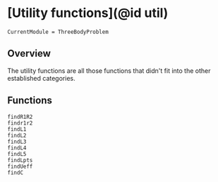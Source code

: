 # [Utility functions](@id util)
```@meta
CurrentModule = ThreeBodyProblem
```
## Overview
The utility functions are all those functions that didn't fit into the other established categories.

## Functions

```@docs
findR1R2
findr1r2
findL1
findL2
findL3
findL4
findL5
findLpts
findUeff
findC
```
